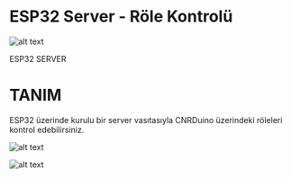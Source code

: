 ﻿ESP32 Server - Röle Kontrolü
===========================================

![alt text](https://github.com/CNRIoT/CNR_Duino/blob/master/resimler/esp32_relay2.jpg)

ESP32 SERVER

# TANIM
ESP32 üzerinde kurulu bir server vasıtasıyla CNRDuino üzerindeki röleleri kontrol
edebilirsiniz. 

 
![alt text](https://github.com/CNRIoT/CNR_Duino/blob/master/resimler/ESP_webserver.jpg)

![alt text](https://github.com/CNRIoT/CNR_Duino/blob/master/resimler/server2.jpg)
